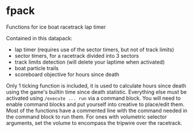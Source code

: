 # fpack
Functions for ice boat racetrack lap timer

Contained in this datapack:
- lap timer (requires use of the sector timers, but not of track limits)
- sector timers, for a racetrack divided into 3 sectors
- track limits detection (will delete your laptime when activated)
- boat particle trails
- scoreboard objective for hours since death

Only 1 ticking function is included, it is used to calculate hours since death using the game's builtin time since death statistic.
Everything else must be activated using `/execute ... run` via a command block. You will need to enable command blocks and put yourself into creative to place/edit them.
Most of the functions have a commented line with the command needed in the command block to run them. For ones with volumetric selector arguments, set the volume to encompass the tripwire over the racetrack.
